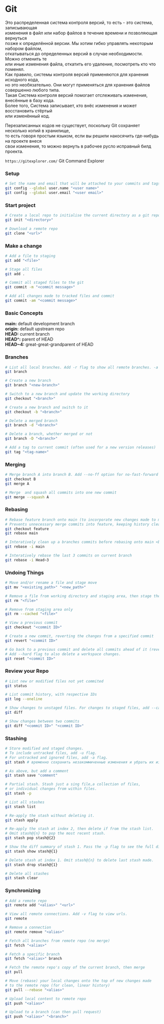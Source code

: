 # Git
Это распределенная система контроля версий, то есть - это система, записывающая <br>
изменения в файл или набор файлов в течение времени и позволяющая вернуться <br>
позже к определённой версии. Мы хотим гибко управлять некоторым набором файлом, <br>
откатываться до определенных версий в случае необходимости. Можно отменить те <br>
или иные изменения файла, откатить его удаление, посмотреть кто что поменял. <br>
Как правило, системы контроля версий применяются для хранения исходного кода, <br>
но это необязательно. Они могут применяться для хранения файлов совершенно любого типа. <br>
Такая Система контроля версий помогает отслеживать изменения, внесённые в базу кода.  <br>
Более того, Система записывает, кто внёс изменения и может восстановить стёртый <br>
или изменённый код.

Перезаписанных кодов не существует, поскольку Git сохраняет несколько копий в хранилище, <br>
то есть говоря простым языком, если вы решили накосячить где-нибудь на проекте внеся <br>
свои изменения, то можно вернуть в рабочее русло исправный билд проекта.

`https://gitexplorer.com/` Git Command Explorer

### Setup
```bash
# Set the name and email that will be attached to your commits and tags
git config --global user.name "<user name>"
git config --global user.email "<user email>"
```

### Start project
```bash
# Create a local repo to initialise the current directory as a git repo
git init "<directory>"

# Download a remote repo
git clone "<url>"
```

### Make a change
```bash
# Add a file to staging
git add "<file>"

# Stage all files
git add .

# Commit all staged files to the git
git commit -m "<commit message>"

# Add all changes made to tracked files and commit
git commit -am "<commit message>"
```

### Basic Concepts
**main:** default development branch <br>
**origin:** default upstream repo <br>
**HEAD:** current branch <br>
**HEAD^:** parent of HEAD <br>
**HEAD~4:** great-great-grandparent of HEAD 

### Branches
```bash
# List all local branches. Add -r flag to show all remote branches. -a flag for all branches. <br>
git branch

# Create a new branch
git branch "<new-branch>"

# Switch to a new branch and update the working directory
git checkout "<branch>"

# Create a new branch and switch to it
git checkout -b "<branch>"

# Delete a merged branch
git branch -d "<branch>"

# Delete a branch, whether merged or not
git branch -D "<branch>"

# Add a tag to current commit (often used for a new version releases)
git tag "<tag-name>"
```

### Merging
```bash
# Merge branch A into branch B. Add --no-ff option for no-fast-forward merge
git checkout B
git merge A

# Merge  and squash all commits into one new commit
git merge --squash A
```

### Rebasing
```bash
# Rebase feature branch onto main (to incorporate new changes made to main).
# Prevents unnecessary merge commits into feature, keeping history clean.
git checkout feature
git rebase main

# Interatively clean up a branches commits before rebasing onto main <br>
git rebase -i main

# Interatively rebase the last 3 commits on current branch
git rebase -i Head~3
```

### Undoing Things
```bash
# Move and/or rename a file and stage move
git mv "<existing_path>" "<new_path>"

# Remove a file from working directory and staging area, then stage the removal
git rm "<file>"

# Remove from staging area only
git rm --cached "<file>"

# View a previous commit
git checkout "<commit ID>"

# Create a new commit, reverting the changes from a specified commit
git revert "<commit ID>"

# Go back to a previous commit and delete all commits ahead of it (rever it safer).
# Add --hard flag to also delete a workspace changes.
git reset "<commit ID>"
```

### Review your Repo
```bash
# List new or modified files not yet commited
git status

# List commit history, with respective IDs
git log --oneline

# Show changes to unstaged files. For changes to staged files, add --cached option.
git diff

# Show changes between two commits
git diff "<commit ID>" "<commit ID>"
```

### Stashing
```bash
# Store modified and staged changes.
# To include untracked files, add -u flag.
# For untracked and ignored files, add -a flag.
git stash # временно сохранить незакоммиченные изменения и убрать их из рабочей директории

# As above, but add a comment
git stash save "comment"

# Partial stash. Stash just a sing file,a collection of files,
# or individual changes from within files.
git stash -p

# List all stashes
git stash list

# Re-apply the stash without deleting it.
git stash apply

# Re-apply the stash at index 2, then delete if from the stash list.
# Omit stash@{n} to pop the most recent stash.
git stash pop stash@{2}

# Show the diff summary of stash 1. Pass the -p flag to see the full diff.
git stash show stash@{1}

# Delete stash at index 1. Omit stash@{n} to delete last stash made.
git stash drop stash@{1}

# Delete all stashes
git stash clear
```

### Synchronizing
```bash
# Add a remote repo
git remote add "<alias>" "<url>"

# View all remote connections. Add -v flag to view urls.
git remote

# Remove a connection
git remote remove "<alias>"

# Fetch all branches from remote repo (no merge)
git fetch "<alias>"

# Fetch a specific branch
git fetch "<alias>" branch

# Fetch the remote repo's copy of the current branch, then merge
git pull

# Move (rebase) your local changes onto the top of new changes made
# to the remote repo (for clean, linear history)
git pull --rebase "<alias>"

# Upload local content to remote repo
git push "<alias>"

# Upload to a branch (can then pull request)
git push "<alias>" "<branch>"
```